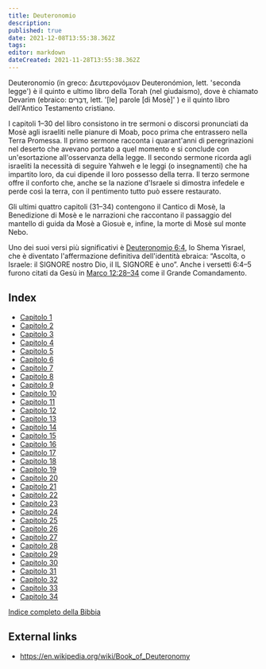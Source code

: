 ```yaml
---
title: Deuteronomio
description: 
published: true
date: 2021-12-08T13:55:38.362Z
tags: 
editor: markdown
dateCreated: 2021-11-28T13:55:38.362Z
---
```


Deuteronomio (in greco: Δευτερονόμιον Deuteronómion, lett. 'seconda legge') è il quinto e ultimo libro della Torah (nel giudaismo), dove è chiamato Devarim (ebraico: דְּבָרִים, lett. '[le] parole [di Mosè]' ) e il quinto libro dell'Antico Testamento cristiano.

I capitoli 1–30 del libro consistono in tre sermoni o discorsi pronunciati da Mosè agli israeliti nelle pianure di Moab, poco prima che entrassero nella Terra Promessa. Il primo sermone racconta i quarant'anni di peregrinazioni nel deserto che avevano portato a quel momento e si conclude con un'esortazione all'osservanza della legge. Il secondo sermone ricorda agli israeliti la necessità di seguire Yahweh e le leggi (o insegnamenti) che ha impartito loro, da cui dipende il loro possesso della terra. Il terzo sermone offre il conforto che, anche se la nazione d'Israele si dimostra infedele e perde così la terra, con il pentimento tutto può essere restaurato.

Gli ultimi quattro capitoli (31–34) contengono il Cantico di Mosè, la Benedizione di Mosè e le narrazioni che raccontano il passaggio del mantello di guida da Mosè a Giosuè e, infine, la morte di Mosè sul monte Nebo. 

Uno dei suoi versi più significativi è [Deuteronomio 6:4](/it/Bible/Deuteronomy/6#v4), lo Shema Yisrael, che è diventato l'affermazione definitiva dell'identità ebraica: “Ascolta, o Israele: il SIGNORE nostro Dio, il IL SIGNORE è uno”. Anche i versetti 6:4–5 furono citati da Gesù in [Marco 12:28–34](/it/Bible/Mark/12#v28) come il Grande Comandamento.

## Index

- [Capitolo 1](/it/Bible/Deuteronomy/1)
- [Capitolo 2](/it/Bible/Deuteronomy/2)
- [Capitolo 3](/it/Bible/Deuteronomy/3)
- [Capitolo 4](/it/Bible/Deuteronomy/4)
- [Capitolo 5](/it/Bible/Deuteronomy/5)
- [Capitolo 6](/it/Bible/Deuteronomy/6)
- [Capitolo 7](/it/Bible/Deuteronomy/7)
- [Capitolo 8](/it/Bible/Deuteronomy/8)
- [Capitolo 9](/it/Bible/Deuteronomy/9)
- [Capitolo 10](/it/Bible/Deuteronomy/10)
- [Capitolo 11](/it/Bible/Deuteronomy/11)
- [Capitolo 12](/it/Bible/Deuteronomy/12)
- [Capitolo 13](/it/Bible/Deuteronomy/13)
- [Capitolo 14](/it/Bible/Deuteronomy/14)
- [Capitolo 15](/it/Bible/Deuteronomy/15)
- [Capitolo 16](/it/Bible/Deuteronomy/16)
- [Capitolo 17](/it/Bible/Deuteronomy/17)
- [Capitolo 18](/it/Bible/Deuteronomy/18)
- [Capitolo 19](/it/Bible/Deuteronomy/19)
- [Capitolo 20](/it/Bible/Deuteronomy/20)
- [Capitolo 21](/it/Bible/Deuteronomy/21)
- [Capitolo 22](/it/Bible/Deuteronomy/22)
- [Capitolo 23](/it/Bible/Deuteronomy/23)
- [Capitolo 24](/it/Bible/Deuteronomy/24)
- [Capitolo 25](/it/Bible/Deuteronomy/25)
- [Capitolo 26](/it/Bible/Deuteronomy/26)
- [Capitolo 27](/it/Bible/Deuteronomy/27)
- [Capitolo 28](/it/Bible/Deuteronomy/28)
- [Capitolo 29](/it/Bible/Deuteronomy/29)
- [Capitolo 30](/it/Bible/Deuteronomy/30)
- [Capitolo 31](/it/Bible/Deuteronomy/31)
- [Capitolo 32](/it/Bible/Deuteronomy/32)
- [Capitolo 33](/it/Bible/Deuteronomy/33)
- [Capitolo 34](/it/Bible/Deuteronomy/34)

[Indice completo della Bibbia](/it/index/bible)


## External links

- https://en.wikipedia.org/wiki/Book_of_Deuteronomy